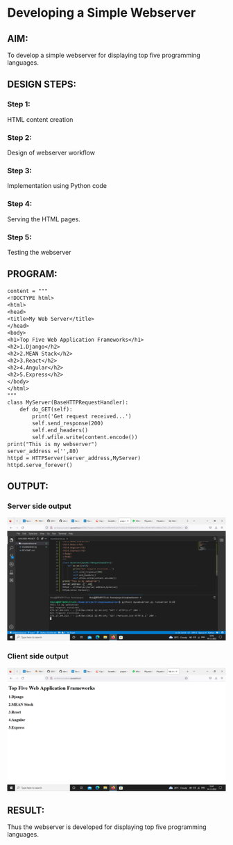 # Developing a Simple Webserver
## AIM:
To develop a simple webserver for displaying top five programming languages.

## DESIGN STEPS:
### Step 1: 
HTML content creation
### Step 2:
Design of webserver workflow
### Step 3:
Implementation using Python code
### Step 4:
Serving the HTML pages.
### Step 5:
Testing the webserver

## PROGRAM:
```
content = """
<!DOCTYPE html>
<html>
<head>
<title>My Web Server</title>
</head>
<body>
<h1>Top Five Web Application Frameworks</h1>
<h2>1.Django</h2>
<h2>2.MEAN Stack</h2>
<h2>3.React</h2>
<h2>4.Angular</h2>
<h2>5.Express</h2>
</body>
</html>
"""
class MyServer(BaseHTTPRequestHandler):
    def do_GET(self):
        print('Get request received...')
        self.send_response(200)
        self.end_headers()
        self.wfile.write(content.encode())
print("This is my webserver")
server_address =('',80)
httpd = HTTPServer(server_address,MyServer)
httpd.serve_forever()
```


## OUTPUT:

### Server side output
![SERVER OUTPUT](./images/serversideoutput.png)

### Client side output
![CLIENT OUTPUT](./images/clientsideoutput.png)

## RESULT:
Thus the webserver is developed for displaying top five programming languages.